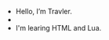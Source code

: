 - Hello, I’m Travler.
- 
- I'm learing HTML and Lua.

<!---
FantasyTravler/FantasyTravler is a ✨ special ✨ repository because its `README.md` (this file) appears on your GitHub profile.
You can click the Preview link to take a look at your changes.
--->
